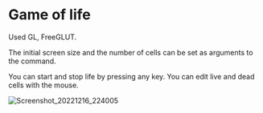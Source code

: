 # Game of life

Used GL, FreeGLUT.

The initial screen size and the number of cells can be set as arguments to the command.

You can start and stop life by pressing any key. You can edit live and dead cells with the mouse.

![Screenshot_20221216_224005](https://user-images.githubusercontent.com/12100943/208177340-b49dd520-6018-4676-86c5-c8e1cc6f4fc7.png)

